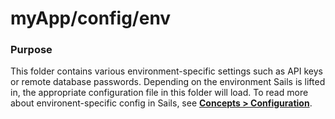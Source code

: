 # myApp/config/env
### Purpose
This folder contains various environment-specific settings such as API keys or remote database passwords. Depending on the environment Sails is lifted in, the appropriate configuration file in this folder will load.  To read more about environent-specific config in Sails, see [**Concepts > Configuration**](http://sailsjs.org/documentation/concepts/configuration#?environmentspecific-files-config-env).


<docmeta name="displayName" value="env">
